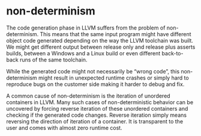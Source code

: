 # non-determinism

The code generation phase in LLVM suffers from the problem of non-determinism. This means that the same input program might have different object code generated depending on the way the LLVM toolchain was built. We might get different output between release only and release plus asserts builds, between a Windows and a Linux build or even different back-to-back runs of the same toolchain.

While the generated code might not necessarily be “wrong code”, this non-determinism might result in unexpected runtime crashes or simply hard to reproduce bugs on the customer side making it harder to debug and fix.

A common cause of non-determinism is the iteration of unordered containers in LLVM. Many such cases of non-deterministic behavior can be uncovered by forcing reverse iteration of these unordered containers and checking if the generated code changes. Reverse iteration simply means reversing the direction of iteration of a container. It is transparent to the user and comes with almost zero runtime cost.
